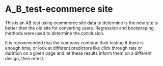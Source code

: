 # A_B_test-ecommerce site

This is an AB test using ecommerce site data to determine is the new site is better than the old site for converting users.
Regression and bootstraping methods were used to determine the conclusion. 

It is recommended that the company continue their testing if there is enough time, or look at different predictors like click through rate or duration on a given page and let these results inform them on a different design, then retest.
